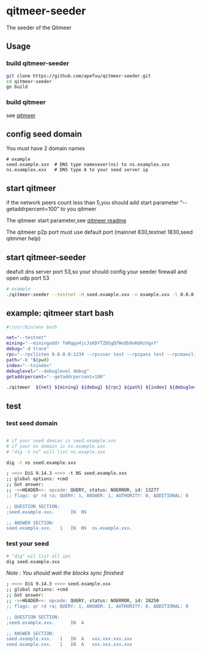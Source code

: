 # qitmeer-seeder

The seeder of the Qitmeer 

## Usage

### build qitmeer-seeder

```bash
git clone https://github.com/apefuu/qitmeer-seeder.git
cd qitmeer-seeder
go build
```

### build qitmeer

see [qitmeer](https://github.com/HalalChain/qitmeer)

## config seed domain

You must have 2 domain names
```
# example
seed.example.xxx  # DNS type namesever(ns) to ns.examplex.xxx
ns.examplex.xxx   # DNS type A to your seed server ip
```

## start qitmeer

if the network peers count less than 5,you should add start parameter “--getaddrpercent=100” to you qitmeer 

The qitmeer start parameter,see [qitmeer readme](https://github.com/HalalChain/qitmeer)

The qitmeer p2p port must use default port (mainnet 830,testnet 1830,seed qitmmer help)


## start qitmeer-seeder

deafult dns server port 53,so your should config your seeder firewall and open udp port 53

```bash
# example
./qitmeer-seeder --testnet -H seed.example.xxx -n example.xxx -l 0.0.0.0:53 -s your-qitmeer-ip
```

## example: qitmeer start bash


```bash
#!/usr/bin/env bash

net="--testnet"
mining="--miningaddr TmRqga4jcJsKDYTZDSgQfWvQb9oK6HzVgxY"
debug="-d trace"
rpc="--rpclisten 0.0.0.0:1234 --rpcuser test --rpcpass test --rpcmaxclients=2000"
path="-b "$(pwd)
index="--txindex"
debuglevel="--debuglevel debug"
getaddrpercent="--getaddrpercent=100"

./qitmeer  ${net} ${mining} ${debug} ${rpc} ${path} ${index} ${debuglevel} ${getaddrpercent}"$@"

```
 
## test

### test seed domain 

```bash

# if your seed domian is seed.example.xxx
# if your ns domain is ns.example.xxx
# "dig -t ns" will list ns.exaple.xxx

dig -t ns seed.example.xxx
```

```zsh
; <<>> DiG 9.14.3 <<>> -t NS seed.example.xxx
;; global options: +cmd
;; Got answer:
;; ->>HEADER<<- opcode: QUERY, status: NOERROR, id: 13277
;; flags: qr rd ra; QUERY: 1, ANSWER: 1, AUTHORITY: 0, ADDITIONAL: 0

;; QUESTION SECTION:
;seed.example.xxx.		IN	NS

;; ANSWER SECTION:
seed.example.xxx.	1	IN	NS	ns.example.xxx.
```

### test your seed 

```bash
# "dig" wil list all ips 
dig seed.example.xxx
```

*Note : You should wait the blocks sync finished*

```zsh
; <<>> DiG 9.14.3 <<>> seed.example.xxx
;; global options: +cmd
;; Got answer:
;; ->>HEADER<<- opcode: QUERY, status: NOERROR, id: 28250
;; flags: qr rd ra; QUERY: 1, ANSWER: 1, AUTHORITY: 0, ADDITIONAL: 0

;; QUESTION SECTION:
;seed.example.xxx.		IN	A

;; ANSWER SECTION:
seed.example.xxx.	1	IN	A	xxx.xxx.xxx.xxx
seed.example.xxx.	1	IN	A	xxx.xxx.xxx.xxx

```